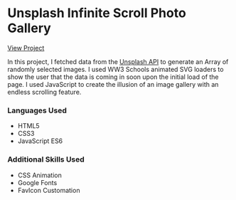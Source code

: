 # Unsplash Infinite Scroll Photo Gallery

[View Project](https://infallible-goldwasser-5abb7d.netlify.app/)

In this project, I fetched data from the [Unsplash API](https://unsplash.com/documentation) to generate an Array of randomly selected images. I used WW3 Schools animated SVG loaders to show the user that the data is coming in soon upon the initial load of the page. I used JavaScript to create the illusion of an image gallery with an endless scrolling feature.

### Languages Used
- HTML5
- CSS3
- JavaScript ES6

### Additional Skills Used
- CSS Animation
- Google Fonts
- FavIcon Customation
